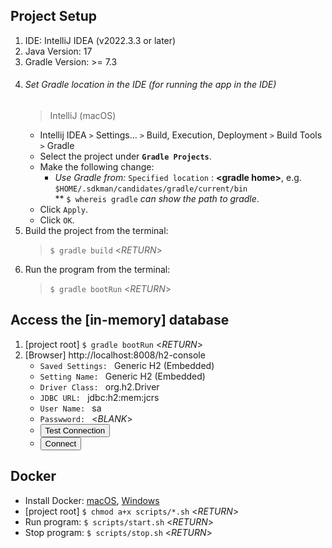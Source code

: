 ## Project Setup
1. IDE: IntelliJ IDEA (v2022.3.3 or later)
1. Java Version: 17
1. Gradle Version: >= 7.3
1. ###### Set Gradle location in the IDE (for running the app in the IDE)
   > IntelliJ (macOS)
      - Intellij IDEA `>` Settings… `>` Build, Execution, Deployment `>` Build Tools `>` Gradle
      - Select the project under __`Gradle Projects`__.
      - Make the following change:
        - _Use Gradle from:_ `Specified location` : __&lt;gradle home&gt;__, e.g. `$HOME/.sdkman/candidates/gradle/current/bin`
        <br>** `$ whereis gradle` _can show the path to gradle_.
      - Click `Apply`.
      - Click `OK`.
1. Build the project from the terminal:
   > `$ gradle build` <_RETURN_>
1. Run the program from the terminal:
   > `$ gradle bootRun` <_RETURN_>
   > 
## Access the [in-memory] database
1. [project root] `$ gradle bootRun` <_RETURN_>
1. [Browser] http://localhost:8008/h2-console
    - `Saved Settings: ` Generic H2 (Embedded)
    - `Setting Name: ` Generic H2 (Embedded)
    - `Driver Class: ` org.h2.Driver
    - `JDBC URL: ` jdbc:h2:mem:jcrs
    - `User Name: ` sa
    - `Passwword: ` <_BLANK_>
    - <button>Test Connection</button>
    - <button>Connect</button>


## Docker
- Install Docker: [macOS](https://formulae.brew.sh/formula/docker), [Windows](https://docs.docker.com/desktop/install/windows-install/)
- [project root] `$ chmod a+x scripts/*.sh` <_RETURN_>
- Run program: `$ scripts/start.sh` <_RETURN_>
- Stop program: `$ scripts/stop.sh` <_RETURN_>


